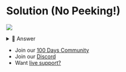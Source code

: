 # Solution (No Peeking!)
![](https://www.youtube.com/watch?v=ZutnX-51NE0)

<details> <summary> 👀 Answer </summary>

Check out my solution in [this repl](https://replit.com/@DavidAtReplit/Day-85-solution?v=1).

</details>

- Join our [100 Days Community](https://replit.com/100-days-help)
- Join our [Discord](https://replit.com/discord)
- Want [live support?](https://replit.com/replit-101)